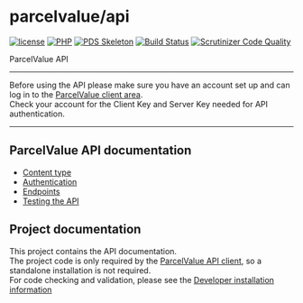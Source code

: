 # parcelvalue/api

[![license](https://img.shields.io/github/license/parcelvalue/api.svg)](https://github.com/parcelvalue/api)
[![PHP](https://img.shields.io/packagist/php-v/parcelvalue/api.svg)](https://www.php.net)
[![PDS Skeleton](https://img.shields.io/badge/pds-skeleton-blue.svg)](https://github.com/php-pds/skeleton)
[![Build Status](https://travis-ci.org/parcelvalue/api.svg)](https://travis-ci.org/parcelvalue/api)
[![Scrutinizer Code Quality](https://scrutinizer-ci.com/g/parcelvalue/api/badges/quality-score.png)](https://scrutinizer-ci.com/g/parcelvalue/api/)

ParcelValue API

---

Before using the API please make sure you have an account set up and can log in to the [ParcelValue client area](https://my.parcelvalue.eu).  
Check your account for the Client Key and Server Key needed for API authentication.

---

## ParcelValue API documentation

* [Content type](docs/ContentType.md)
* [Authentication](docs/Authentication.md)
* [Endpoints](docs/Endpoints.md)
* [Testing the API](docs/Testing.md)

## Project documentation

This project contains the API documentation.  
The project code is only required by the [ParcelValue API client](https://github.com/parcelvalue/api-client), so a standalone installation is not required.  
For code checking and validation, please see the [Developer installation information](docs/DeveloperInstallation.md)
